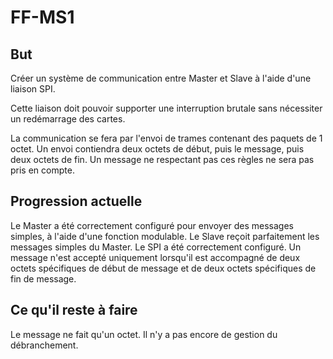 # FF-MS1

## But

Créer un système de communication entre Master et Slave à l'aide d'une liaison SPI.

Cette liaison doit pouvoir supporter une interruption brutale sans nécessiter un redémarrage des cartes.

La communication se fera par l'envoi de trames contenant des paquets de 1 octet.
Un envoi contiendra deux octets de début, puis le message, puis deux octets de fin.
Un message ne respectant pas ces règles ne sera pas pris en compte.

## Progression actuelle

Le Master a été correctement configuré pour envoyer des messages simples, à l'aide d'une fonction modulable.
Le Slave reçoit parfaitement les messages simples du Master.
Le SPI a été correctement configuré.
Un message n'est accepté uniquement lorsqu'il est accompagné de deux octets spécifiques de début de message et de deux octets spécifiques de fin de message.

## Ce qu'il reste à faire

Le message ne fait qu'un octet.
Il n'y a pas encore de gestion du débranchement.